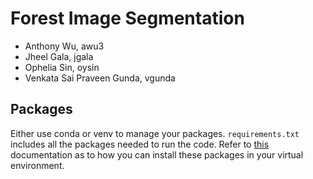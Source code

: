 # Forest Image Segmentation
- Anthony Wu, awu3	
- Jheel Gala, jgala	
- Ophelia Sin, oysin	
- Venkata Sai Praveen Gunda, vgunda

##  Packages
Either use conda or venv to manage your packages. 
`requirements.txt` includes all the packages needed to run the code. 
Refer to [this](https://packaging.python.org/en/latest/guides/installing-using-pip-and-virtual-environments/) documentation as to how you can install these packages in your virtual environment. 

